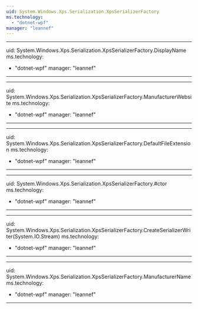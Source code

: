 ```yaml
---
uid: System.Windows.Xps.Serialization.XpsSerializerFactory
ms.technology: 
  - "dotnet-wpf"
manager: "leannef"
---
```


---
uid: System.Windows.Xps.Serialization.XpsSerializerFactory.DisplayName
ms.technology: 
  - "dotnet-wpf"
manager: "leannef"
---

---
uid: System.Windows.Xps.Serialization.XpsSerializerFactory.ManufacturerWebsite
ms.technology: 
  - "dotnet-wpf"
manager: "leannef"
---

---
uid: System.Windows.Xps.Serialization.XpsSerializerFactory.DefaultFileExtension
ms.technology: 
  - "dotnet-wpf"
manager: "leannef"
---

---
uid: System.Windows.Xps.Serialization.XpsSerializerFactory.#ctor
ms.technology: 
  - "dotnet-wpf"
manager: "leannef"
---

---
uid: System.Windows.Xps.Serialization.XpsSerializerFactory.CreateSerializerWriter(System.IO.Stream)
ms.technology: 
  - "dotnet-wpf"
manager: "leannef"
---

---
uid: System.Windows.Xps.Serialization.XpsSerializerFactory.ManufacturerName
ms.technology: 
  - "dotnet-wpf"
manager: "leannef"
---
